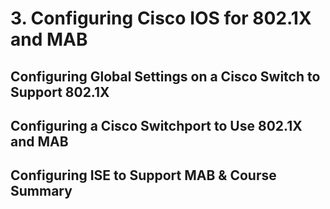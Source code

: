 # 3. Configuring Cisco IOS for 802.1X and MAB

## Configuring Global Settings on a Cisco Switch to Support 802.1X

## Configuring a Cisco Switchport to Use 802.1X and MAB

## Configuring ISE to Support MAB & Course Summary

